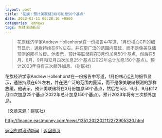 ```yaml
---
layout: post
title: "花旗：预计美联储3月将加息50个基点"
date: 2022-02-11 06:28:16 +0800
categories: emnews
tags: 东财滚动新闻
---
```

> 花旗经济学家Andrew Hollenhorst在一份报告中写道，1月份核心CPI的细节显示，通胀持续在6%左右，并在更广泛的范围内蔓延，而不是像美联储预测的那样放缓。他表示，预计美联储将在3月份加息50个基点，然后在5月、6月、9月和12月四次加息25个基点(2022年总计加息150个基点)。预计2023年将有三次额外加息。（财联社）

<p>花旗经济学家Andrew Hollenhorst在一份报告中写道，1月份核心<span id="Info.336"><a href="http://data.eastmoney.com/cjsj/cpi.html" class="infokey">CPI</a></span>的细节显示，通胀持续在6%左右，并在更广泛的范围内蔓延，而不是像美联储预测的那样放缓。他表示，预计美联储将在3月份加息50个基点，然后在5月、6月、9月和12月四次加息25个基点(2022年总计加息150个基点)。预计2023年将有三次额外加息。</p><p class="em_media">（文章来源：财联社）</p>

<http://finance.eastmoney.com/news/1351,202202112272905320.html>

[返回东财滚动新闻](//finews.withounder.com/emnews/)｜[返回首页](//finews.withounder.com/)